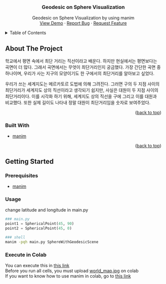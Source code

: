 <a id="readme-top"></a>

<!-- PROJECT LOGO -->
<br />
<div align="center">
  <h3 align="center">Geodesic on Sphere Visualization</h3>

  <p align="center">
    Geodesic on Sphere Visualization by using manim
    <br />
    <a href="https://github.com/hhaewon/sphere-geodesic/blob/main/Demo.mp4">View Demo</a>
    ·
    <a href="https://github.com/hhaewon/sphere-geodesic/issues/new?labels=bug&template=bug-report---.md">Report Bug</a>
    ·
    <a href="https://github.com/hhaewon/sphere-geodesic/issues/new?labels=enhancement&template=feature-request---.md">Request Feature</a>
  </p>
</div>



<!-- TABLE OF CONTENTS -->
<details>
  <summary>Table of Contents</summary>
  <ol>
    <li>
      <a href="#about-the-project">About The Project</a>
      <ul>
        <li><a href="#built-with">Built With</a></li>
      </ul>
    </li>
    <li>
      <a href="#getting-started">Getting Started</a>
      <ul>
        <li><a href="#prerequisites">Prerequisites</a></li>
    </li>
    <li><a href="#usage">Usage</a></li>
  </ol>
</details>



<!-- ABOUT THE PROJECT -->
## About The Project

학교에서 평면 속에서 최단 거리는 직선이라고 배운다. 하지만 현실에서는 평면보다는 곡면이 더 많다. 그래서 곡면에서는 무엇이 최단거리인지 궁금했다. 가장 간단한 곡면 중 하나이며, 우리가 사는 지구의 모양이기도 한 구에서의 최단거리를 알아보고 싶었다. 

우리가 쓰는 세계지도는 메르카토르 도법에 의해 그려진다. 그러면 구의 두 지점 사이의 최단거리가 세계지도 상의 직선이라고 생각되기 쉽지만, 사실은 대원이 두 지점 사이의 최단거리이다. 이를 시각화 하기 위해, 세계지도 상의 직선을 구에 그리고 이를 대원과 비교했다. 또한 실제 길이도 나타내 정말 대원이 최단거리임을 숫자로 보여주었다.

<p align="right">(<a href="#readme-top">back to top</a>)</p>

### Built With

* [manim][Manim-url]

<p align="right">(<a href="#readme-top">back to top</a>)</p>



<!-- GETTING STARTED -->
## Getting Started
### Prerequisites

* [manim](https://docs.manim.community/en/stable/installation.html)

### Usage
change latitude and longitude in main.py
```python
### main.py
point1 = SphericalPoint(45, 90)
point2 = SphericalPoint(45, 0)
```
```sh
### shell
manim -pqh main.py SphereWithGeodesicScene 
```

### Execute in Colab
You can execute this in [this link](https://colab.research.google.com/drive/1bUQT0Bv52dVvW04c3DOCbvDKTM4Jjd3h?usp=sharing)  
Before you run all cells, you must upload [world_map.jpg](https://github.com/hhaewon/sphere-geodesic/blob/main/world_map.jpg) on colab  
If you want to know how to use manim in colab, go to [this link](https://docs.manim.community/en/stable/installation/jupyter.html#google-colaboratory)

[Manim-url]: https://www.manim.community/
